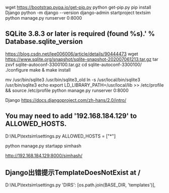 wget https://bootstrap.pypa.io/get-pip.py
python get-pip.py
pip install Django
python -m django --version
django-admin startproject textsim
python manage.py runserver 0:8000

## SQLite 3.8.3 or later is required (found %s).' % Database.sqlite_version
https://blog.csdn.net/lee006006/article/details/90444473
wget https://www.sqlite.org/snapshot/sqlite-snapshot-202007061213.tar.gz
tar zxvf sqlite-autoconf-3300100.tar.gz
cd sqlite-autoconf-3300100/
./configure
make & make install


mv /usr/bin/sqlite3  /usr/bin/sqlite3_old
ln -s /usr/local/bin/sqlite3   /usr/bin/sqlite3
echo  export LD_LIBRARY_PATH=/usr/local/lib >> /etc/profile && source /etc/profile
python manage.py runserver 0:8000

Django
 https://docs.djangoproject.com/zh-hans/2.0/intro/

 ## You may need to add '192.168.184.129' to ALLOWED_HOSTS.
 D:\NLP\textsim\settings.py
 ALLOWED_HOSTS = ["*"]


 python manage.py startapp simhash
 
 http://192.168.184.129:8000/simhash/
 
 
 ## Django出错提示TemplateDoesNotExist at /
  D:\NLP\textsim\settings.py
'DIRS': [os.path.join(BASE_DIR, 'templates')],